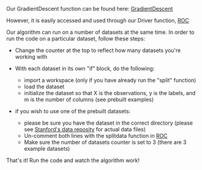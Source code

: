 Our GradientDescent function can be found here: [GradientDescent](https://github.com/Alex-Lacy/CS499-Project-1/blob/master/GradientDescent.m)

However, it is easily accessed and used through our Driver function, [ROC](https://github.com/Alex-Lacy/CS499-Project-1/blob/master/ROC.m)

Our algorithm can run on a number of datasets at the same time.  In order to run the code on a particular dataset, follow these steps:

* Change the counter at the top to reflect how many datasets you're working with

* With each dataset in its own "if" block, do the following:
  * import a workspace (only if you have already run the "split" function)
  * load the dataset
  * initialize the dataset so that X is the observations, y is the labels, and m is the number of columns (see prebuilt examples)
  
* if you wish to use one of the prebuilt datasets:
  * please be sure you have the dataset in the correct directory (please see [Stanford's data reposity](https://web.stanford.edu/~hastie/ElemStatLearn/data.html) for actual data files)
  * Un-comment both lines with the splitdata function in [ROC](https://github.com/Alex-Lacy/CS499-Project-1/blob/master/ROC.m)
  * Make sure the number of datasets counter is set to 3 (there are 3 example datasets)

That's it! Run the code and watch the algorithm work!

